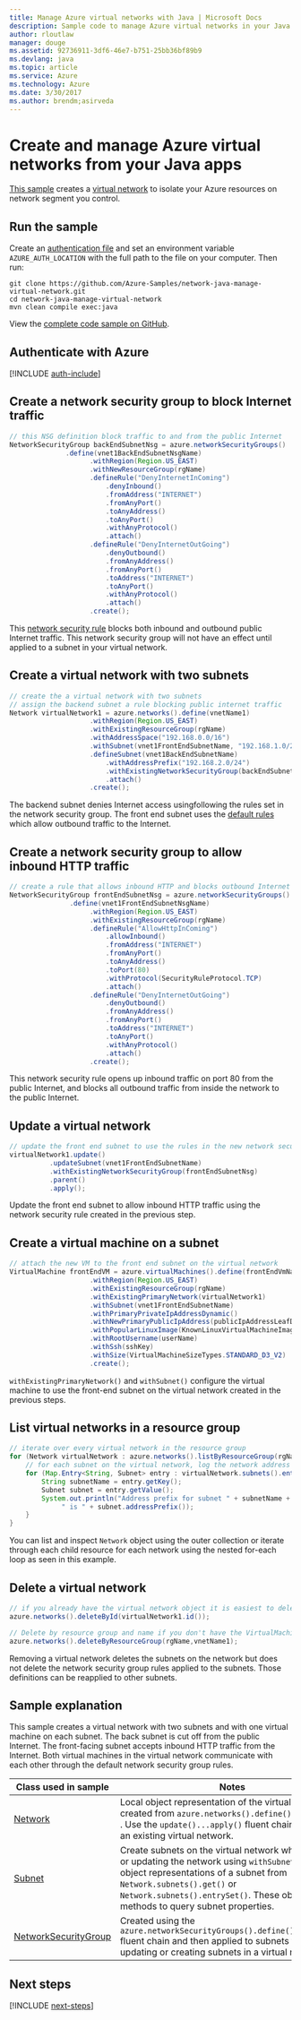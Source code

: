 ```yaml
---
title: Manage Azure virtual networks with Java | Microsoft Docs
description: Sample code to manage Azure virtual networks in your Java code
author: rloutlaw
manager: douge
ms.assetid: 92736911-3df6-46e7-b751-25bb36bf89b9
ms.devlang: java
ms.topic: article
ms.service: Azure
ms.technology: Azure
ms.date: 3/30/2017
ms.author: brendm;asirveda
---
```


# Create and manage Azure virtual networks from your Java apps

[This sample](https://github.com/Azure-Samples/network-java-manage-virtual-network) creates a [virtual network](https://docs.microsoft.com/azure/virtual-network/virtual-networks-overview) to isolate your Azure resources on network segment you control.

## Run the sample

Create an [authentication file](https://github.com/Azure/azure-sdk-for-java/blob/master/AUTH.md) and set an environment variable `AZURE_AUTH_LOCATION` with the full path to the file on your computer. Then run:

```
git clone https://github.com/Azure-Samples/network-java-manage-virtual-network.git
cd network-java-manage-virtual-network
mvn clean compile exec:java
```

View the [complete code sample on GitHub](https://github.com/Azure-Samples/network-java-manage-virtual-network/blob/master/src/main/java/com/microsoft/azure/management/network/samples/ManageVirtualNetwork.java).

## Authenticate with Azure

[!INCLUDE [auth-include](includes/java-auth-include.md)]

## Create a network security group to block Internet traffic

```java
// this NSG definition block traffic to and from the public Internet
NetworkSecurityGroup backEndSubnetNsg = azure.networkSecurityGroups()
              .define(vnet1BackEndSubnetNsgName)
                    .withRegion(Region.US_EAST)
                    .withNewResourceGroup(rgName)
                    .defineRule("DenyInternetInComing")
                        .denyInbound()
                        .fromAddress("INTERNET")
                        .fromAnyPort()
                        .toAnyAddress()
                        .toAnyPort()
                        .withAnyProtocol()
                        .attach()
                    .defineRule("DenyInternetOutGoing")
                        .denyOutbound()
                        .fromAnyAddress()
                        .fromAnyPort()
                        .toAddress("INTERNET")
                        .toAnyPort()
                        .withAnyProtocol()
                        .attach()
                    .create();
```

This [network security rule](https://docs.microsoft.com/azure/virtual-network/virtual-networks-nsg) blocks both inbound and outbound public Internet traffic. This network security group will not have an effect until applied to a subnet in your virtual network.

## Create a virtual network with two subnets

```java
// create the a virtual network with two subnets
// assign the backend subnet a rule blocking public internet traffic
Network virtualNetwork1 = azure.networks().define(vnetName1)
                    .withRegion(Region.US_EAST)
                    .withExistingResourceGroup(rgName)
                    .withAddressSpace("192.168.0.0/16")
                    .withSubnet(vnet1FrontEndSubnetName, "192.168.1.0/24")
                    .defineSubnet(vnet1BackEndSubnetName)
                        .withAddressPrefix("192.168.2.0/24")
                        .withExistingNetworkSecurityGroup(backEndSubnetNsg)
                        .attach()
                    .create();
```

The backend subnet denies Internet access usingfollowing the rules set in the network security group. The front end subnet uses the [default rules](https://docs.microsoft.com/azure/virtual-network/virtual-networks-nsg) which allow outbound traffic to the Internet.

## Create a network security group to allow inbound HTTP traffic
```java
// create a rule that allows inbound HTTP and blocks outbound Internet traffic
NetworkSecurityGroup frontEndSubnetNsg = azure.networkSecurityGroups()
               .define(vnet1FrontEndSubnetNsgName)
                    .withRegion(Region.US_EAST)
                    .withExistingResourceGroup(rgName)
                    .defineRule("AllowHttpInComing")
                        .allowInbound()
                        .fromAddress("INTERNET")
                        .fromAnyPort()
                        .toAnyAddress()
                        .toPort(80)
                        .withProtocol(SecurityRuleProtocol.TCP)
                        .attach()
                    .defineRule("DenyInternetOutGoing")
                        .denyOutbound()
                        .fromAnyAddress()
                        .fromAnyPort()
                        .toAddress("INTERNET")
                        .toAnyPort()
                        .withAnyProtocol()
                        .attach()
                    .create();
```

This network security rule opens up inbound traffic on port 80 from the public Internet, and blocks all outbound traffic from inside the network to the public Internet. 

## Update a virtual network
```java
// update the front end subnet to use the rules in the new network security group
virtualNetwork1.update()
          .updateSubnet(vnet1FrontEndSubnetName)
          .withExistingNetworkSecurityGroup(frontEndSubnetNsg)
          .parent()
          .apply();
```

Update the front end subnet to allow inbound HTTP traffic using the network security rule created in the previous step.

## Create a virtual machine on a subnet
```java
// attach the new VM to the front end subnet on the virtual network
VirtualMachine frontEndVM = azure.virtualMachines().define(frontEndVmName)
                    .withRegion(Region.US_EAST)
                    .withExistingResourceGroup(rgName)
                    .withExistingPrimaryNetwork(virtualNetwork1) 
                    .withSubnet(vnet1FrontEndSubnetName)
                    .withPrimaryPrivateIpAddressDynamic()
                    .withNewPrimaryPublicIpAddress(publicIpAddressLeafDnsForFrontEndVm)
                    .withPopularLinuxImage(KnownLinuxVirtualMachineImage.UBUNTU_SERVER_16_04_LTS)
                    .withRootUsername(userName)
                    .withSsh(sshKey)
                    .withSize(VirtualMachineSizeTypes.STANDARD_D3_V2)
                    .create();
```

`withExistingPrimaryNetwork()` and `withSubnet()` configure the virtual machine to use the front-end subnet on the virtual network created in the previous steps.

## List virtual networks in a resource group
```java
// iterate over every virtual network in the resource group 
for (Network virtualNetwork : azure.networks().listByResourceGroup(rgName)) {
    // for each subnet on the virtual network, log the network address prefix 
    for (Map.Entry<String, Subnet> entry : virtualNetwork.subnets().entrySet()) {
        String subnetName = entry.getKey();
        Subnet subnet = entry.getValue();
        System.out.println("Address prefix for subnet " + subnetName + 
             " is " + subnet.addressPrefix());
    }
}
```       

You can list and inspect `Network` object using the outer collection or iterate through each child resource for each network using the nested for-each loop as seen in this example.

## Delete a virtual network
```java
// if you already have the virtual network object it is easiest to delete by ID
azure.networks().deleteById(virtualNetwork1.id());

// Delete by resource group and name if you don't have the VirtualMachine object
azure.networks().deleteByResourceGroup(rgName,vnetName1);
```

Removing a virtual network deletes the subnets on the network but does not delete the network security group rules applied to the subnets. Those definitions can be reapplied to other subnets.

## Sample explanation

This sample creates a virtual network with two subnets and with one virtual machine on each subnet. The back subnet is cut off from the public Internet. The front-facing subnet accepts inbound HTTP traffic from the Internet. Both virtual machines in the virtual network communicate with each other through the default network security group rules.

| Class used in sample | Notes
|-------|-------|
| [Network](https://docs.microsoft.com/java/api/com.microsoft.azure.management.network._network) | Local object representation of the virtual network created from `azure.networks().define()...create()` . Use the `update()...apply()` fluent chain to update an existing virtual network.
| [Subnet](https://docs.microsoft.com/java/api/com.microsoft.azure.management.network._subnet) | Create subnets on the virtual network when defining or updating the network using `withSubnet()`. Get object representations of a subnet from `Network.subnets().get()` or `Network.subnets().entrySet()`. These objects have methods to query subnet properties.
| [NetworkSecurityGroup](https://docs.microsoft.com/java/api/com.microsoft.azure.management.network._network_security_group) | Created using the `azure.networkSecurityGroups().define()...create()` fluent chain and then applied to subnets through the updating or creating subnets in a virtual network. 

## Next steps

[!INCLUDE [next-steps](includes/java-next-steps.md)]